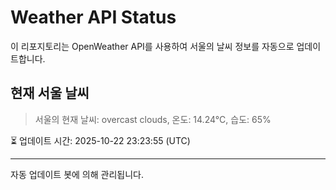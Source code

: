 
# Weather API Status

이 리포지토리는 OpenWeather API를 사용하여 서울의 날씨 정보를 자동으로 업데이트합니다.

## 현재 서울 날씨
> 서울의 현재 날씨: overcast clouds, 온도: 14.24°C, 습도: 65%

⏳ 업데이트 시간: 2025-10-22 23:23:55 (UTC)

---
자동 업데이트 봇에 의해 관리됩니다.
